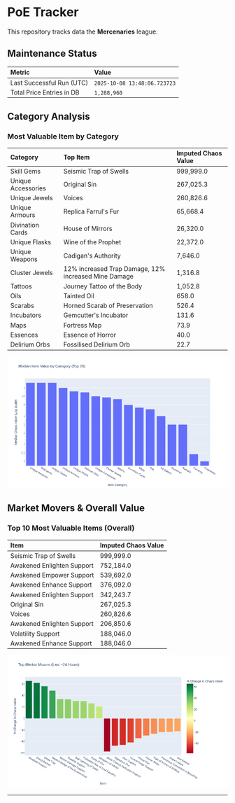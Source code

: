 # PoE Tracker

This repository tracks data the **Mercenaries** league.

## Maintenance Status

<!-- START_MAINTENANCE -->
| Metric | Value |
|:---|:---|
| Last Successful Run (UTC) | `2025-10-08 13:48:06.723723` |
| Total Price Entries in DB | `1,288,960` |

<!-- END_MAINTENANCE -->

## Category Analysis

<!-- START_CATEGORY_ANALYSIS -->
### Most Valuable Item by Category
| Category | Top Item | Imputed Chaos Value |
| :--- | :--- | :--- |
| Skill Gems | Seismic Trap of Swells | 999,999.0 |
| Unique Accessories | Original Sin | 267,025.3 |
| Unique Jewels | Voices | 260,826.6 |
| Unique Armours | Replica Farrul's Fur | 65,668.4 |
| Divination Cards | House of Mirrors | 26,320.0 |
| Unique Flasks | Wine of the Prophet | 22,372.0 |
| Unique Weapons | Cadigan's Authority | 7,646.0 |
| Cluster Jewels | 12% increased Trap Damage, 12% increased Mine Damage | 1,316.8 |
| Tattoos | Journey Tattoo of the Body | 1,052.8 |
| Oils | Tainted Oil | 658.0 |
| Scarabs | Horned Scarab of Preservation | 526.4 |
| Incubators | Gemcutter's Incubator | 131.6 |
| Maps | Fortress Map | 73.9 |
| Essences | Essence of Horror | 40.0 |
| Delirium Orbs | Fossilised Delirium Orb | 22.7 |


![Category Analysis Chart](charts/category_analysis.png)
<!-- END_CATEGORY_ANALYSIS -->

## Market Movers & Overall Value

<!-- START_ANALYSIS -->
### Top 10 Most Valuable Items (Overall)
| Item | Imputed Chaos Value |
| :--- | :--- |
| Seismic Trap of Swells | 999,999.0 |
| Awakened Enlighten Support | 752,184.0 |
| Awakened Empower Support | 539,692.0 |
| Awakened Enhance Support | 376,092.0 |
| Awakened Enlighten Support | 342,243.7 |
| Original Sin | 267,025.3 |
| Voices | 260,826.6 |
| Awakened Enlighten Support | 206,850.6 |
| Volatility Support | 188,046.0 |
| Awakened Enhance Support | 188,046.0 |


![Market Movers Chart](charts/market_movers.png)
<!-- END_ANALYSIS -->

---
